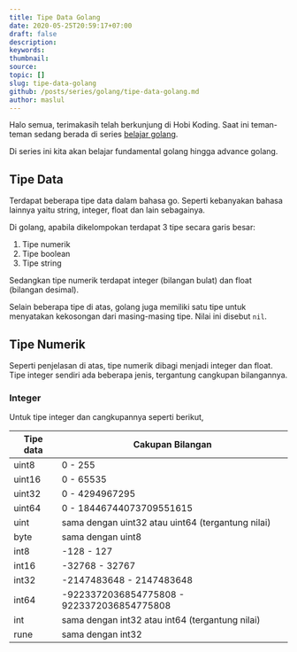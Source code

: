 ```yaml
---
title: Tipe Data Golang
date: 2020-05-25T20:59:17+07:00
draft: false
description: 
keywords: 
thumbnail: 
source: 
topic: []
slug: tipe-data-golang
github: /posts/series/golang/tipe-data-golang.md
author: maslul
---
```


Halo semua, terimakasih telah berkunjung di Hobi Koding. Saat ini teman-teman sedang berada di series [belajar golang](https://hobikoding.com/series/golang/).

Di series ini kita akan belajar fundamental golang hingga advance golang.

## Tipe Data

Terdapat beberapa tipe data dalam bahasa go. Seperti kebanyakan bahasa lainnya yaitu string, integer, float dan lain sebagainya.

Di golang, apabila dikelompokan terdapat 3 tipe secara garis besar:

1. Tipe numerik
1. Tipe boolean
1. Tipe string

Sedangkan tipe numerik terdapat integer (bilangan bulat) dan float (bilangan desimal).

Selain beberapa tipe di atas, golang juga memiliki satu tipe untuk menyatakan kekosongan dari masing-masing tipe. Nilai ini disebut `nil`.

## Tipe Numerik

Seperti penjelasan di atas, tipe numerik dibagi menjadi integer dan float. Tipe integer sendiri ada beberapa jenis, tergantung cangkupan bilangannya.

### Integer

Untuk tipe integer dan cangkupannya seperti berikut,

| Tipe data | Cakupan Bilangan                                  |
|-----------|---------------------------------------------------|
| uint8     | 0 - 255                                           |
| uint16    | 0 - 65535                                         |
| uint32    | 0 - 4294967295                                    |
| uint64    | 0 - 18446744073709551615                          |
| uint      | sama dengan uint32 atau uint64 (tergantung nilai) |
| byte      | sama dengan uint8                                 |
| int8      | -128 - 127                                        |
| int16     | -32768 - 32767                                    |
| int32     | -2147483648 - 2147483648                          |
| int64     | -9223372036854775808 - 9223372036854775808        |
| int       | sama dengan int32 atau int64 (tergantung nilai)   |
| rune      | sama dengan int32                                 |
